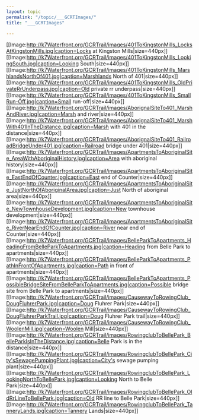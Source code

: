 ```yaml
---
layout: topic
permalink: "/topic/___GCRTImages/"
title: "___GCRTImages"

---
```


[[Image:http://k7Waterfront.org/GCRTrail/images/401ToKingstonMills_LocksAtKingstonMills.jpg|caption=Locks at Kingston Mills|size=440px]]
[[Image:http://k7Waterfront.org/GCRTrail/images/401ToKingstonMills_LookingSouth.jpg|caption=Looking South|size=440px]]
[[Image:http://k7Waterfront.org/GCRTrail/images/401ToKingstonMills_MarshlandsNorthOf401.jpg|caption=Marshlands North of 401|size=440px]]
[[Image:http://k7Waterfront.org/GCRTrail/images/401ToKingstonMills_OldPrivateRrUnderpass.jpg|caption=Old private rr underpass|size=440px]]
[[Image:http://k7Waterfront.org/GCRTrail/images/401ToKingstonMills_SmallRun-Off.jpg|caption=Small run-off|size=440px]]
[[Image:http://k7Waterfront.org/GCRTrail/images/AborignalSiteTo401_MarshAndRiver.jpg|caption=Marsh and river|size=440px]]
[[Image:http://k7Waterfront.org/GCRTrail/images/AborignalSiteTo401_MarshWith401InTheDistance.jpg|caption=Marsh with 401 in the distance|size=440px]]
[[Image:http://k7Waterfront.org/GCRTrail/images/AborignalSiteTo401_RailroadBridgeUnder401.jpg|caption=Railroad bridge under 401|size=440px]]
[[Image:http://k7Waterfront.org/GCRTrail/images/ApartmentsToAboriginalSite_AreaWithAboriginalHistory.jpg|caption=Area with aboriginal history|size=440px]]
[[Image:http://k7Waterfront.org/GCRTrail/images/ApartmentsToAboriginalSite_EastEndOfCounter.jpg|caption=East end of Counter|size=440px]]
[[Image:http://k7Waterfront.org/GCRTrail/images/ApartmentsToAboriginalSite_JustNorthOfAboriginalArea.jpg|caption=Just North of aboriginal area|size=440px]]
[[Image:http://k7Waterfront.org/GCRTrail/images/ApartmentsToAboriginalSite_NewTownhouseDevelopment.jpg|caption=New townhouse development|size=440px]]
[[Image:http://k7Waterfront.org/GCRTrail/images/ApartmentsToAboriginalSite_RiverNearEndOfCounter.jpg|caption=River near end of Counter|size=440px]]
[[Image:http://k7Waterfront.org/GCRTrail/images/BelleParkToApartments_HeadingFromBelleParkToApartments.jpg|caption=Heading from Belle Park to apartments|size=440px]]
[[Image:http://k7Waterfront.org/GCRTrail/images/BelleParkToApartments_PathInFrontOfApartments.jpg|caption=Path in front of apartments|size=440px]]
[[Image:http://k7Waterfront.org/GCRTrail/images/BelleParkToApartments_PossibleBridgeSiteFromBelleParkToApartments.jpg|caption=Possible bridge site from Belle Park to apartments|size=440px]]
[[Image:http://k7Waterfront.org/GCRTrail/images/CausewayToRowingClub_DougFluhrerPark.jpg|caption=Doug Fluhrer Park|size=440px]]
[[Image:http://k7Waterfront.org/GCRTrail/images/CausewayToRowingClub_DougFluhrerParkTrail.jpg|caption=Doug Fluhrer Park trail|size=440px]]
[[Image:http://k7Waterfront.org/GCRTrail/images/CausewayToRowingClub_WoolenMill.jpg|caption=Woolen Mill|size=440px]]
[[Image:http://k7Waterfront.org/GCRTrail/images/RowingclubToBellePark_BelleParkIsInTheDistance.jpg|caption=Belle Park is in the distance|size=440px]]
[[Image:http://k7Waterfront.org/GCRTrail/images/RowingclubToBellePark_City'sSewagePumpingPlant.jpg|caption=City's sewage pumping plant|size=440px]]
[[Image:http://k7Waterfront.org/GCRTrail/images/RowingclubToBellePark_LookingNorthToBellePark.jpg|caption=Looking North to Belle Park|size=440px]]
[[Image:http://k7Waterfront.org/GCRTrail/images/RowingclubToBellePark_OldRrLineToBellePark.jpg|caption=Old RR line to Belle Park|size=440px]]
[[Image:http://k7Waterfront.org/GCRTrail/images/RowingclubToBellePark_TanneryLands.jpg|caption=Tannery Lands|size=440px]]


